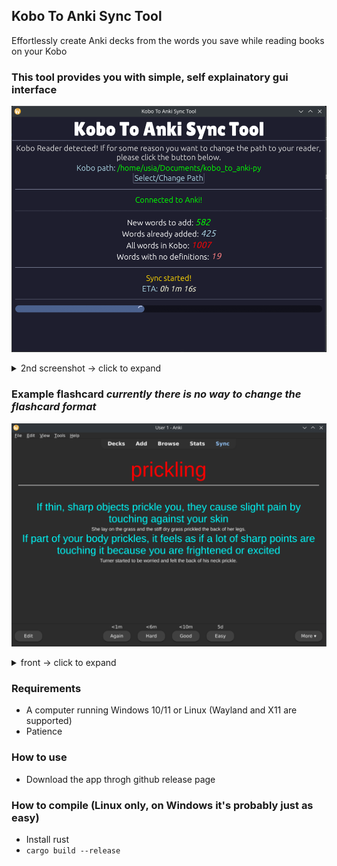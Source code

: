 ## Kobo To Anki Sync Tool
 Effortlessly create Anki decks from the words you save while reading books on your Kobo

### This tool provides you with simple, self explainatory gui interface
![This is an alt text.](https://raw.githubusercontent.com/SildCave/kobo-to-anki/refs/heads/main/screenshots/s1.png
 "GUI")

<details>
<summary>2nd screenshot -> click to expand</summary>
<IMG src="https://github.com/SildCave/kobo-to-anki/blob/main/screenshots/s2.png?raw=true"  alt="image.png"/>
</details>

### Example flashcard _currently there is no way to change the flashcard format_
![This is an alt text.](https://github.com/SildCave/kobo-to-anki/blob/main/screenshots/s4.png?raw=true
 "FLASHCARD")
 
<details>
<summary>front -> click to expand</summary>
<IMG src="https://github.com/SildCave/kobo-to-anki/blob/main/screenshots/s3.png?raw=true"  alt="image.png"/>
</details>

 
### Requirements
 - A computer running Windows 10/11 or Linux (Wayland and X11 are supported)
 - Patience

### How to use
 - Download the app throgh github release page

### How to compile (Linux only, on Windows it's probably just as easy)
 - Install rust
 - `cargo build --release`
